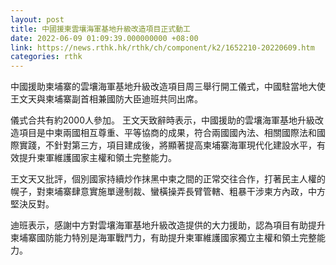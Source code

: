 ```yaml
---
layout: post
title: 中國援柬雲壤海軍基地升級改造項目正式動工
date: 2022-06-09 01:09:39.000000000 +08:00
link: https://news.rthk.hk/rthk/ch/component/k2/1652210-20220609.htm
categories: rthk
---
```


中國援助柬埔寨的雲壤海軍基地升級改造項目周三舉行開工儀式，中國駐當地大使王文天與柬埔寨副首相兼國防大臣迪班共同出席。

儀式合共有約2000人參加。 王文天致辭時表示，中國援助的雲壤海軍基地升級改造項目是中柬兩國相互尊重、平等協商的成果，符合兩國國內法、相關國際法和國際實踐，不針對第三方，項目建成後，將顯著提高柬埔寨海軍現代化建設水平，有效提升柬軍維護國家主權和領土完整能力。

王文天又批評，個別國家持續炒作抹黑中柬之間的正常交往合作，打著民主人權的幌子，對柬埔寨肆意實施單邊制裁、蠻橫操弄長臂管轄、粗暴干涉柬方內政，中方堅決反對。

迪班表示，感謝中方對雲壤海軍基地升級改造提供的大力援助，認為項目有助提升柬埔寨國防能力特別是海軍戰鬥力，有助提升柬軍維護國家獨立主權和領土完整能力。
